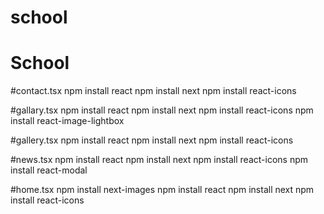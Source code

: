 ﻿# school
# School

#contact.tsx
npm install react
npm install next
npm install react-icons

#gallary.tsx
npm install react
npm install next
npm install react-icons
npm install react-image-lightbox

#gallery.tsx
npm install react
npm install next
npm install react-icons

#news.tsx
npm install react
npm install next
npm install react-icons
npm install react-modal


#home.tsx
npm install next-images
npm install react
npm install next
npm install react-icons

